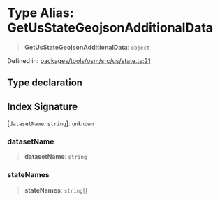 # Type Alias: GetUsStateGeojsonAdditionalData

> **GetUsStateGeojsonAdditionalData**: `object`

Defined in: [packages/tools/osm/src/us/state.ts:21](https://github.com/GeoDaCenter/openassistant/blob/0f7bf760e453a1735df9463dc799b04ee2f630fd/packages/tools/osm/src/us/state.ts#L21)

## Type declaration

## Index Signature

\[`datasetName`: `string`\]: `unknown`

### datasetName

> **datasetName**: `string`

### stateNames

> **stateNames**: `string`[]
